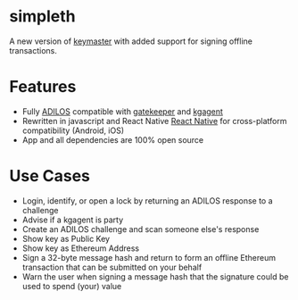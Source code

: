 # simpleth

A new version of [keymaster](https://github.com/bitsanity/keymaster) with added
support for signing offline transactions.

# Features

* Fully [ADILOS](https://github.com/bitsanity/adilos) compatible with [gatekeeper](https://github.com/bitsanity/gatekeeper) and [kgagent](https://github.com/bitsanity/kgagent)
* Rewritten in javascript and React Native [React Native](https://reactnative.dev/) for cross-platform compatibility (Android, iOS)
* App and all dependencies are 100% open source

# Use Cases

* Login, identify, or open a lock by returning an ADILOS response to a challenge
* Advise if a kgagent is party
* Create an ADILOS challenge and scan someone else's response
* Show key as Public Key
* Show key as Ethereum Address
* Sign a 32-byte message hash and return to form an offline Ethereum transaction that can be submitted on your behalf
* Warn the user when signing a message hash that the signature could be used to spend (your) value

